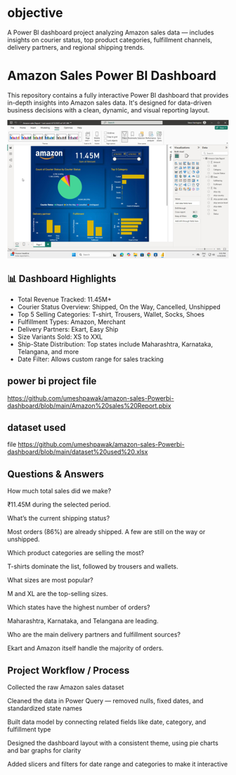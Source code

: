# objective 
A Power BI dashboard project analyzing Amazon sales data — includes insights on courier status, top product categories, fulfillment channels, delivery partners, and regional shipping trends.
# Amazon Sales Power BI Dashboard

This repository contains a fully interactive Power BI dashboard that provides in-depth insights into Amazon sales data. It's designed for data-driven business decisions with a clean, dynamic, and visual reporting layout.

![Full Dashboard Preview](https://github.com/umeshpawak/amazon-sales-Powerbi-dashboard/blob/main/amazon%20bi%20dashboard.jpeg)


## 📊 Dashboard Highlights

-  Total Revenue Tracked: 11.45M+
-  Courier Status Overview: Shipped, On the Way, Cancelled, Unshipped
-  Top 5 Selling Categories: T-shirt, Trousers, Wallet, Socks, Shoes
-  Fulfillment Types: Amazon, Merchant
-  Delivery Partners: Ekart, Easy Ship
-  Size Variants Sold: XS to XXL
-  Ship-State Distribution: Top states include Maharashtra, Karnataka, Telangana, and more
-  Date Filter: Allows custom range for sales tracking

## power bi project file 
https://github.com/umeshpawak/amazon-sales-Powerbi-dashboard/blob/main/Amazon%20sales%20Report.pbix

## dataset used 
file 
https://github.com/umeshpawak/amazon-sales-Powerbi-dashboard/blob/main/dataset%20used%20.xlsx

 ## Questions & Answers
 
How much total sales did we make?

₹11.45M during the selected period.

What’s the current shipping status?

Most orders (86%) are already shipped. A few are still on the way or unshipped.

Which product categories are selling the most?

T-shirts dominate the list, followed by trousers and wallets.

What sizes are most popular?

M and XL are the top-selling sizes.

Which states have the highest number of orders?

Maharashtra, Karnataka, and Telangana are leading.

Who are the main delivery partners and fulfillment sources?

Ekart and Amazon itself handle the majority of orders.

## Project Workflow / Process
Collected the raw Amazon sales dataset 

Cleaned the data in Power Query — removed nulls, fixed dates, and standardized state names

Built data model by connecting related fields like date, category, and fulfillment type

Designed the dashboard layout with a consistent theme, using pie charts and bar graphs for clarity

Added slicers and filters for date range and categories to make it interactive


